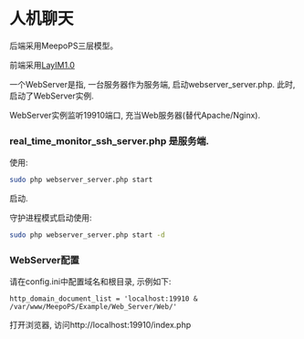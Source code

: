 # 人机聊天

后端采用MeepoPS三层模型。

前端采用[LayIM1.0](http://www.w3cdream.com/content-sort-21-article-521.html)

一个WebServer是指, 一台服务器作为服务端, 启动webserver_server.php. 此时, 启动了WebServer实例.

WebServer实例监听19910端口, 充当Web服务器(替代Apache/Nginx).

### real_time_monitor_ssh_server.php 是服务端.
使用:
```bash
sudo php webserver_server.php start
```
启动. 

守护进程模式启动使用:
```bash
sudo php webserver_server.php start -d
```

### WebServer配置
请在config.ini中配置域名和根目录, 示例如下:
```
http_domain_document_list = 'localhost:19910 & /var/www/MeepoPS/Example/Web_Server/Web/'
```

打开浏览器, 访问http://localhost:19910/index.php